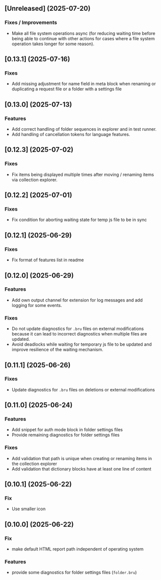## [Unreleased] (2025-07-20)

### Fixes / Improvements
- Make all file system operations async (for reducing waiting time before being able to continue with other actions for cases where a file system operation takes longer for some reason).

## [0.13.1] (2025-07-16)

### Fixes
- Add missing adjustment for name field in meta block when renaming or duplicating a request file or a folder with a settings file

## [0.13.0] (2025-07-13)

### Features
- Add correct handling of folder sequences in explorer and in test runner.
- Add handling of cancellation tokens for language features.

## [0.12.3] (2025-07-02)

### Fixes
- Fix items being displayed multiple times after moving / renaming items via collection explorer.

## [0.12.2] (2025-07-01)

### Fixes
- Fix condition for aborting waiting state for temp js file to be in sync

## [0.12.1] (2025-06-29)

### Fixes
- Fix format of features list in readme

## [0.12.0] (2025-06-29)

### Features
- Add own output channel for extension for log messages and add logging for some events.

### Fixes
- Do not update diagnostics for `.bru` files on external modifications because it can lead to incorrect diagnostics when multiple files are updated.
- Avoid deadlocks while waiting for temporary js file to be updated and improve resilience of the waiting mechanism.

## [0.11.1] (2025-06-26)

### Fixes
- Update diagnostics for `.bru` files on deletions or external modifications 

## [0.11.0] (2025-06-24)

### Features
- Add snippet for auth mode block in folder settings files
- Provide remaining diagnostics for folder settings files

### Fixes
- Add validation that path is unique when creating or renaming items in the collection explorer
- Add validation that dictionary blocks have at least one line of content

## [0.10.1] (2025-06-22)

### Fix
- Use smaller icon

## [0.10.0] (2025-06-22)

### Fix
- make default HTML report path independent of operating system

### Features
- provide some diagnostics for folder settings files (`folder.bru`)